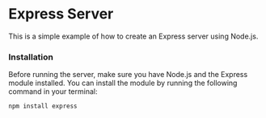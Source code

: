 # Express Server
This is a simple example of how to create an Express server using Node.js.

### Installation
Before running the server, make sure you have Node.js and the Express module installed. You can install the module by running the following command in your terminal:
```
npm install express
```


